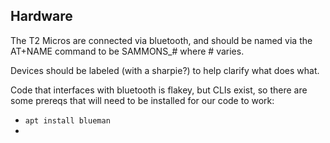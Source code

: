 

## Hardware

The T2 Micros are connected via bluetooth, and should be named via the AT+NAME command to be SAMMONS_# where # varies.

Devices should be labeled (with a sharpie?) to help clarify what does what.

Code that interfaces with bluetooth is flakey, but CLIs exist, so there are some prereqs that will need to be installed for our code to work:

- `apt install blueman`
- 
